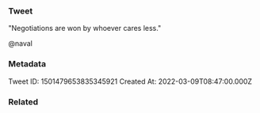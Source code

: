 ### Tweet
"Negotiations are won by whoever cares less."

@naval

### Metadata
Tweet ID: 1501479653835345921
Created At: 2022-03-09T08:47:00.000Z

### Related

